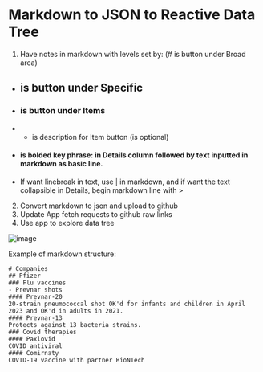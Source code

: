 # Markdown to JSON to Reactive Data Tree

1. Have notes in markdown with levels set by: 
(# is button under Broad area) 
- ## is button under Specific
- ### is button under Items
- - is description for Item button (is optional)
- #### is bolded key phrase: in Details column followed by text inputted in markdown as basic line. 
- If want linebreak in text, use | in markdown, and if want the text collapsible in Details, begin markdown line with > 
2. Convert markdown to json and upload to github
3. Update App fetch requests to github raw links
4. Use app to explore data tree

![image](https://github.com/editorblitz/bionotes/assets/67771494/69d0bb04-4758-4a80-8dc2-6407f6c1b94e)

Example of markdown structure:
```
# Companies
## Pfizer
### Flu vaccines
- Prevnar shots
#### Prevnar-20
20-strain pneumococcal shot OK'd for infants and children in April 2023 and OK'd in adults in 2021.
#### Prevnar-13
Protects against 13 bacteria strains.
### Covid therapies
#### Paxlovid
COVID antiviral
#### Comirnaty
COVID-19 vaccine with partner BioNTech
```
